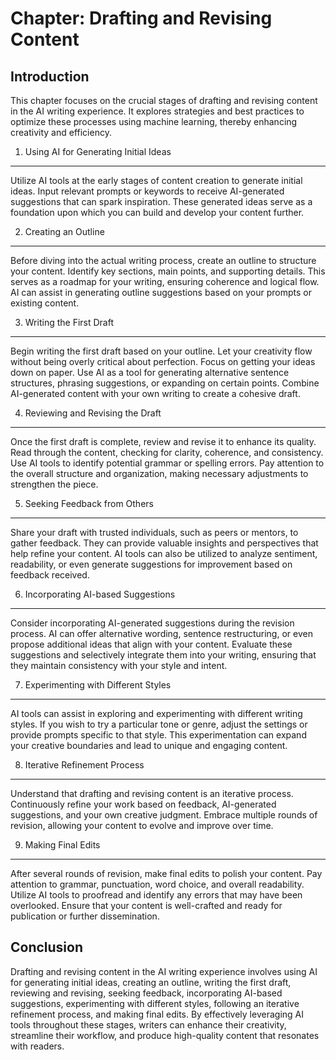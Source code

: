 Chapter: Drafting and Revising Content
======================================

Introduction
------------

This chapter focuses on the crucial stages of drafting and revising content in the AI writing experience. It explores strategies and best practices to optimize these processes using machine learning, thereby enhancing creativity and efficiency.

1. Using AI for Generating Initial Ideas
----------------------------------------

Utilize AI tools at the early stages of content creation to generate initial ideas. Input relevant prompts or keywords to receive AI-generated suggestions that can spark inspiration. These generated ideas serve as a foundation upon which you can build and develop your content further.

2. Creating an Outline
----------------------

Before diving into the actual writing process, create an outline to structure your content. Identify key sections, main points, and supporting details. This serves as a roadmap for your writing, ensuring coherence and logical flow. AI can assist in generating outline suggestions based on your prompts or existing content.

3. Writing the First Draft
--------------------------

Begin writing the first draft based on your outline. Let your creativity flow without being overly critical about perfection. Focus on getting your ideas down on paper. Use AI as a tool for generating alternative sentence structures, phrasing suggestions, or expanding on certain points. Combine AI-generated content with your own writing to create a cohesive draft.

4. Reviewing and Revising the Draft
-----------------------------------

Once the first draft is complete, review and revise it to enhance its quality. Read through the content, checking for clarity, coherence, and consistency. Use AI tools to identify potential grammar or spelling errors. Pay attention to the overall structure and organization, making necessary adjustments to strengthen the piece.

5. Seeking Feedback from Others
-------------------------------

Share your draft with trusted individuals, such as peers or mentors, to gather feedback. They can provide valuable insights and perspectives that help refine your content. AI tools can also be utilized to analyze sentiment, readability, or even generate suggestions for improvement based on feedback received.

6. Incorporating AI-based Suggestions
-------------------------------------

Consider incorporating AI-generated suggestions during the revision process. AI can offer alternative wording, sentence restructuring, or even propose additional ideas that align with your content. Evaluate these suggestions and selectively integrate them into your writing, ensuring that they maintain consistency with your style and intent.

7. Experimenting with Different Styles
--------------------------------------

AI tools can assist in exploring and experimenting with different writing styles. If you wish to try a particular tone or genre, adjust the settings or provide prompts specific to that style. This experimentation can expand your creative boundaries and lead to unique and engaging content.

8. Iterative Refinement Process
-------------------------------

Understand that drafting and revising content is an iterative process. Continuously refine your work based on feedback, AI-generated suggestions, and your own creative judgment. Embrace multiple rounds of revision, allowing your content to evolve and improve over time.

9. Making Final Edits
---------------------

After several rounds of revision, make final edits to polish your content. Pay attention to grammar, punctuation, word choice, and overall readability. Utilize AI tools to proofread and identify any errors that may have been overlooked. Ensure that your content is well-crafted and ready for publication or further dissemination.

Conclusion
----------

Drafting and revising content in the AI writing experience involves using AI for generating initial ideas, creating an outline, writing the first draft, reviewing and revising, seeking feedback, incorporating AI-based suggestions, experimenting with different styles, following an iterative refinement process, and making final edits. By effectively leveraging AI tools throughout these stages, writers can enhance their creativity, streamline their workflow, and produce high-quality content that resonates with readers.
